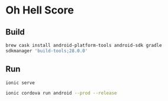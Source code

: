 # Oh Hell Score

## Build

```sh
brew cask install android-platform-tools android-sdk gradle
sdkmanager 'build-tools;28.0.0'
```

## Run

```sh
ionic serve
```

```sh
ionic cordova run android --prod --release
```
